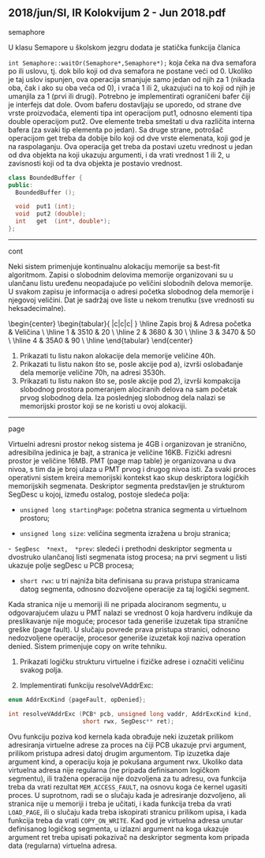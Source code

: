 2018/jun/SI, IR Kolokvijum 2 - Jun 2018.pdf
--------------------------------------------------------------------------------
semaphore

U klasu Semapore u školskom jezgru dodata je statička funkcija članica

`int Semaphore::waitOr(Semaphore*,Semaphore*);`
koja čeka na dva semafora po ili uslovu, tj. dok bilo koji od dva semafora ne postane veći od 0.
Ukoliko je taj uslov ispunjen, ova operacija smanjuje samo jedan od njih za 1 (nikada oba,
čak i ako su oba veća od 0), i vraća 1 ili 2, ukazujući na to koji od njih je umanjila za 1 (prvi
ili drugi).
Potrebno je implementirati ograničeni bafer čiji je interfejs dat dole. Ovom baferu dostavljaju
se uporedo, od strane dve vrste proizvođača, elementi tipa int operacijom put1,  odnosno
elementi  tipa double operacijom put2. Ove elemente treba smeštati u dva različita interna
bafera (za svaki tip elementa po jedan). Sa druge strane, potrošač operacijom get treba  da
dobije bilo koji od dve vrste elemenata, koji god je na raspolaganju. Ova operacija get treba
da  postavi  uzetu  vrednost  u  jedan  od  dva  objekta  na  koji  ukazuju  argumenti,  i  da  vrati
vrednost 1 ili 2, u zavisnosti koji od ta dva objekta je postavio vrednost.
```cpp
class BoundedBuffer {
public:
  BoundedBuffer ();

  void  put1 (int);
  void  put2 (double);
  int   get  (int*, double*);
};
```

--------------------------------------------------------------------------------
cont

Neki  sistem  primenjuje  kontinualnu  alokaciju  memorije  sa best-fit algoritmom. Zapisi  o
slobodnim  delovima  memorije  organizovani  su  u  ulančanu  listu  uređenu  neopadajuće  po
veličini  slobodnih  delova  memorije.  U  svakom  zapisu  je  informacija  o  adresi  početka
slobodnog dela memorije i njegovoj veličini. Dat je sadržaj ove liste u nekom trenutku (sve
vrednosti su heksadecimalne).

\begin{center}
\begin{tabular}{ |c|c|c| }
\hline
Zapis broj & Adresa početka & Veličina \\
\hline
1 & 3510 & 20 \\
\hline
2 & 3680 & 30 \\
\hline
3 & 3470 & 50 \\
\hline
4 & 35A0 & 90 \\
\hline
\end{tabular}
\end{center}

1. Prikazati tu listu nakon alokacije dela memorije veličine 40h.
2. Prikazati tu listu nakon što se, posle akcije pod a), izvrši oslobađanje dela memorije
veličine 70h, na adresi 3530h.
3. Prikazati  tu  listu  nakon  što  se, posle  akcije  pod 2),  izvrši  kompakcija  slobodnog
prostora pomeranjem alociranih delova na sam početak prvog slobodnog dela. Iza poslednjeg
slobodnog dela nalazi se memorijski prostor koji se ne koristi u ovoj alokaciji.

--------------------------------------------------------------------------------
page

Virtuelni adresni prostor nekog sistema je 4GB i organizovan je stranično, adresibilna jedinica
je bajt, a stranica je veličine 16KB. Fizički adresni prostor je veličine 16MB. PMT (page map
table) je organizovana u dva nivoa, s tim da je broj ulaza u PMT prvog i drugog nivoa isti.
Za  svaki  proces operativni sistem kreira memorijski kontekst kao skup deskriptora logičkih
memorijskih  segmenata.  Deskriptor  segmenta  predstavljen je  strukturom SegDesc u  kojoj,
između ostalog, postoje sledeća polja:
- `unsigned long startingPage`: početna stranica segmenta u virtuelnom prostoru;

- `unsigned long size`: veličina segmenta izražena u broju stranica;

-` SegDesc  *next,  *prev`:  sledeći  i  prethodni  deskriptor  segmenta  u  dvostruko
ulančanoj listi segmenata istog procesa; na prvi segment u listi ukazuje polje segDesc
u PCB procesa;

- `short rwx`: u tri najniža bita definisana su prava pristupa stranicama datog segmenta,
odnosno dozvoljene operacije za taj logički segment.

Kada stranica nije u memoriji ili ne pripada alociranom segmentu, u odgovarajućem  ulazu u
PMT nalazi se vrednost 0 koja hardveru indikuje da preslikavanje nije moguće; procesor tada
generiše izuzetak tipa stranične greške (page fault). U slučaju povrede prava pristupa stranici,
odnosno  nedozvoljene  operacije,  procesor  generiše  izuzetak  koji  naziva operation  denied.
Sistem primenjuje copy on write tehniku.
1. Prikazati logičku strukturu virtuelne i fizičke adrese i označiti veličinu svakog polja.


2. Implementirati funkciju resolveVAddrExc:
```cpp
enum AddrExcKind {pageFault, opDenied};

int resolveVAddrExc (PCB* pcb, unsigned long vaddr, AddrExcKind kind,
                     short rwx, SegDesc** ret);
```
Ovu funkciju poziva kod kernela kada obrađuje neki izuzetak prilikom  adresiranja  virtuelne
adrese za proces na čiji PCB ukazuje  prvi  argument,  prilikom pristupa adresi datoj drugim
argumentom. Tip izuzetka daje argument kind, a operaciju koja je pokušana argument rwx.
Ukoliko data virtuelna adresa nije regularna (ne pripada definisanom logičkom segmentu), ili
tražena  operacija  nije   dozvoljena   za   tu   adresu,   ova   funkcija treba   da   vrati   rezultat
`MEM_ACCESS_FAULT`, na osnovu koga će kernel ugasiti proces. U suprotnom, radi se o slučaju
kada je adresiranje dozvoljeno, ali stranica nije u memoriji i treba je učitati, i  kada  funkcija
treba  da  vrati `LOAD_PAGE`, ili o slučaju kada treba iskopirati stranicu prilikom upisa, i kada
funkcija  treba  da  vrati `COPY_ON_WRITE`.  Kad  god  je  virtuelna  adresa  unutar  definisanog
logičkog segmenta, u izlazni argument na koga ukazuje argument ret treba upisati pokazivač
na deskriptor segmenta kom pripada data (regularna) virtuelna adresa.

